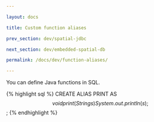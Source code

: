```yaml
---

layout: docs

title: Custom function aliases

prev_section: dev/spatial-jdbc

next_section: dev/embedded-spatial-db

permalink: /docs/dev/function-aliases/

---
```


You can define Java functions in SQL.

{% highlight sql %}
CREATE ALIAS PRINT AS $$ void print(String s) { System.out.println(s); } $$;
{% endhighlight %}

